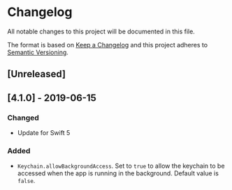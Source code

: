 
# Changelog
All notable changes to this project will be documented in this file.

The format is based on [Keep a Changelog](http://keepachangelog.com/en/1.0.0/)
and this project adheres to [Semantic Versioning](http://semver.org/spec/v2.0.0.html).

## [Unreleased]

## [4.1.0] - 2019-06-15
### Changed
- Update for Swift 5
### Added
-  `Keychain.allowBackgroundAccess`. Set to `true` to allow the keychain to be accessed when the app is running in the background. Default value is `false`.
